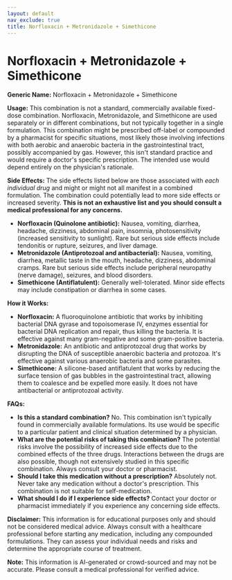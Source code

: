 ```yaml
---
layout: default
nav_exclude: true
title: Norfloxacin + Metronidazole + Simethicone
---
```


# Norfloxacin + Metronidazole + Simethicone

**Generic Name:** Norfloxacin + Metronidazole + Simethicone

**Usage:** This combination is not a standard, commercially available fixed-dose combination.  Norfloxacin, Metronidazole, and Simethicone are used separately or in different combinations,  but not typically together in a single formulation.  This combination might be prescribed off-label or compounded by a pharmacist for specific situations,  most likely those involving infections with both aerobic and anaerobic bacteria in the gastrointestinal tract,  possibly accompanied by gas.  However, this isn't standard practice and would require a doctor's specific prescription. The intended use would depend entirely on the physician's rationale.

**Side Effects:**  The side effects listed below are those associated with *each individual drug* and might or might not all manifest in a combined formulation.  The combination could potentially lead to more side effects or increased severity.  **This is not an exhaustive list and you should consult a medical professional for any concerns.**

* **Norfloxacin (Quinolone antibiotic):** Nausea, vomiting, diarrhea, headache, dizziness, abdominal pain, insomnia, photosensitivity (increased sensitivity to sunlight).  Rare but serious side effects include tendonitis or rupture, seizures, and liver damage.
* **Metronidazole (Antiprotozoal and antibacterial):** Nausea, vomiting, diarrhea, metallic taste in the mouth, headache, dizziness, abdominal cramps.  Rare but serious side effects include peripheral neuropathy (nerve damage), seizures, and blood disorders.
* **Simethicone (Antiflatulent):** Generally well-tolerated. Minor side effects may include constipation or diarrhea in some cases.

**How it Works:**

* **Norfloxacin:**  A fluoroquinolone antibiotic that works by inhibiting bacterial DNA gyrase and topoisomerase IV, enzymes essential for bacterial DNA replication and repair, thus killing the bacteria. It is effective against many gram-negative and some gram-positive bacteria.
* **Metronidazole:** An antibiotic and antiprotozoal drug that works by disrupting the DNA of susceptible anaerobic bacteria and protozoa.  It's effective against various anaerobic bacteria and some parasites.
* **Simethicone:** A silicone-based antiflatulent that works by reducing the surface tension of gas bubbles in the gastrointestinal tract, allowing them to coalesce and be expelled more easily.  It does not have antibacterial or antiprotozoal activity.

**FAQs:**

* **Is this a standard combination?** No.  This combination isn't typically found in commercially available formulations.  Its use would be specific to a particular patient and clinical situation determined by a physician.
* **What are the potential risks of taking this combination?**  The potential risks involve the possibility of increased side effects due to the combined effects of the three drugs. Interactions between the drugs are also possible, though not extensively studied in this specific combination.  Always consult your doctor or pharmacist.
* **Should I take this medication without a prescription?** Absolutely not.  Never take any medication without a doctor's prescription.  This combination is not suitable for self-medication.
* **What should I do if I experience side effects?** Contact your doctor or pharmacist immediately if you experience any concerning side effects.


**Disclaimer:** This information is for educational purposes only and should not be considered medical advice.  Always consult with a healthcare professional before starting any medication, including any compounded formulations.  They can assess your individual needs and risks and determine the appropriate course of treatment.


**Note:** This information is AI-generated or crowd-sourced and may not be accurate. Please consult a medical professional for verified advice.